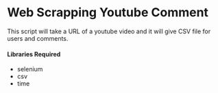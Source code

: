 # Web Scrapping Youtube Comment

This script will take a URL of a youtube video and it will give CSV file for users and comments.


#### Libraries Required

-   selenium 
-   csv
-   time